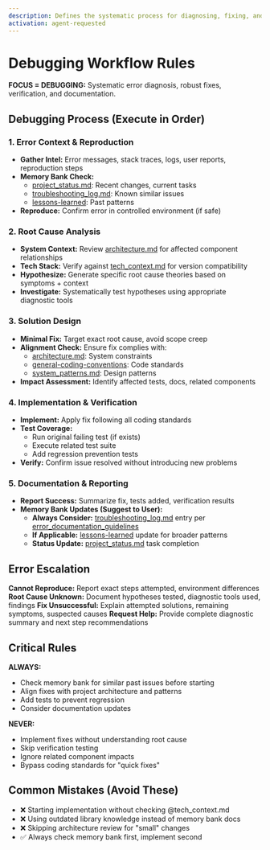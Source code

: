 ```yaml
---
description: Defines the systematic process for diagnosing, fixing, and documenting
activation: agent-requested
---
```

# Debugging Workflow Rules

**FOCUS = DEBUGGING:** Systematic error diagnosis, robust fixes, verification, and documentation.

## Debugging Process (Execute in Order)

### 1. Error Context & Reproduction
- **Gather Intel:** Error messages, stack traces, logs, user reports, reproduction steps
- **Memory Bank Check:** 
  - [project_status.md](memory-bank/status/project_status.md): Recent changes, current tasks
  - [troubleshooting_log.md](memory-bank/project/troubleshooting_log.md): Known similar issues
  - [lessons-learned](rules/best-practices/lessons-learned.md): Past patterns
- **Reproduce:** Confirm error in controlled environment (if safe)

### 2. Root Cause Analysis
- **System Context:** Review [architecture.md](memory-bank/project/architecture.md) for affected component relationships
- **Tech Stack:** Verify against [tech_context.md](memory-bank/project/tech_context.md) for version compatibility
- **Hypothesize:** Generate specific root cause theories based on symptoms + context
- **Investigate:** Systematically test hypotheses using appropriate diagnostic tools

### 3. Solution Design
- **Minimal Fix:** Target exact root cause, avoid scope creep
- **Alignment Check:** Ensure fix complies with:
  - [architecture.md](memory-bank/project/architecture.md): System constraints
  - [general-coding-conventions](rules/core/general-coding-conventions.md): Code standards
  - [system_patterns.md](memory-bank/project/system_patterns.md): Design patterns
- **Impact Assessment:** Identify affected tests, docs, related components

### 4. Implementation & Verification
- **Implement:** Apply fix following all coding standards
- **Test Coverage:**
  - Run original failing test (if exists)
  - Execute related test suite
  - Add regression prevention tests
- **Verify:** Confirm issue resolved without introducing new problems

### 5. Documentation & Reporting
- **Report Success:** Summarize fix, tests added, verification results
- **Memory Bank Updates (Suggest to User):**
  - **Always Consider:** [troubleshooting_log.md](memory-bank/project/troubleshooting_log.md) entry per [error_documentation_guidelines](rules/best-practices/error-documentation-guidelines.md)
  - **If Applicable:** [lessons-learned](rules/best-practices/lessons-learned.md) update for broader patterns
  - **Status Update:** [project_status.md](memory-bank/status/project_status.md) task completion

## Error Escalation

**Cannot Reproduce:** Report exact steps attempted, environment differences
**Root Cause Unknown:** Document hypotheses tested, diagnostic tools used, findings
**Fix Unsuccessful:** Explain attempted solutions, remaining symptoms, suspected causes
**Request Help:** Provide complete diagnostic summary and next step recommendations

## Critical Rules

**ALWAYS:**
- Check memory bank for similar past issues before starting
- Align fixes with project architecture and patterns
- Add tests to prevent regression
- Consider documentation updates

**NEVER:**
- Implement fixes without understanding root cause
- Skip verification testing
- Ignore related component impacts
- Bypass coding standards for "quick fixes"

## Common Mistakes (Avoid These)
- ❌ Starting implementation without checking @tech_context.md
- ❌ Using outdated library knowledge instead of memory bank docs
- ❌ Skipping architecture review for "small" changes
- ✅ Always check memory bank first, implement second
